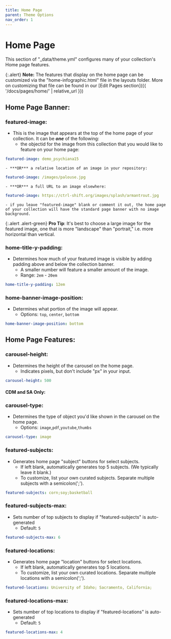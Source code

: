 ```yaml
---
title: Home Page
parent: Theme Options
nav_order: 1
---
```


# Home Page

This section of "_data/theme.yml" configures many of your collection's Home page features.

{:.alert}
**Note:** The features that display on the home page can be customized via the "home-infographic.html" file in the layouts folder. More on customizing that file can be found in our [Edit Pages section]({{ '/docs/pages/home/' | relative_url }})

## Home Page Banner:

### featured-image: 

- This is the image that appears at the top of the home page of your collection. It can be ***one*** of the following:
	- the objectid for the image from this collection that you would like to feature on your home page: 
```yaml
featured-image: demo_psychiana15
```
	- ***OR*** a relative location of an image in your repository: 
```yaml
featured-image: /images/palouse.jpg
```
	- ***OR*** a full URL to an image elsewhere:
```yaml
featured-image: https://ctrl-shift.org/images/splash/armantrout.jpg
```
	- if you leave "featured-image" blank or comment it out, the home page of your collection will have the standard page banner with no image background.

{:.alert .alert-green}
**Pro Tip**: It's best to choose a large image for the featured image, one that is more "landscape" than "portrait," i.e. more horizontal than vertical.

### home-title-y-padding: 

- Determines how much of your featured image is visible by adding padding above and below the collection banner. 
	- A smaller number will feature a smaller amount of the image.
	- Range: `2em` - `20em`
```yaml
home-title-y-padding: 12em
```

### home-banner-image-position: 

- Determines what portion of the image will appear. 
	- Options: `top`, `center`, `bottom`
```yaml
home-banner-image-position: bottom
```

## Home Page Features:

### carousel-height: 

- Determines the height of the carousel on the home page.
	- Indicates pixels, but don't include "px" in your input.
```yaml
carousel-height: 500
```

#### CDM and SA Only:

### carousel-type: 

- Determines the type of object you'd like shown in the carousel on the home page.
	- Options: `image`,`pdf`,`youtube`,`thumbs`
```yaml
carousel-type: image
```

### featured-subjects: 

- Generates home page "subject" buttons for select subjects.
	- If left blank, automatically generates top 5 subjects. (We typically leave it blank.)
	- To customize, list your own curated subjects. Separate multiple subjects with a semicolon(';'). 
```yaml
featured-subjects: corn;soy;basketball
```

### featured-subjects-max: 

- Sets number of top subjects to display if "featured-subjects" is auto-generated
	- Default: `5`
```yaml
featured-subjects-max: 6
```

### featured-locations: 

- Generates home page "location" buttons for select locations.
	- If left blank, automatically generates top 5 locations.
	- To customize, list your own curated locations. Separate multiple locations with a semicolon(';'). 
```yaml
featured-locations: University of Idaho; Sacramento, California;
```

### featured-locations-max: 

- Sets number of top locations to display if "featured-locations" is auto-generated
	- Default: `5`
```yaml
featured-locations-max: 4
```